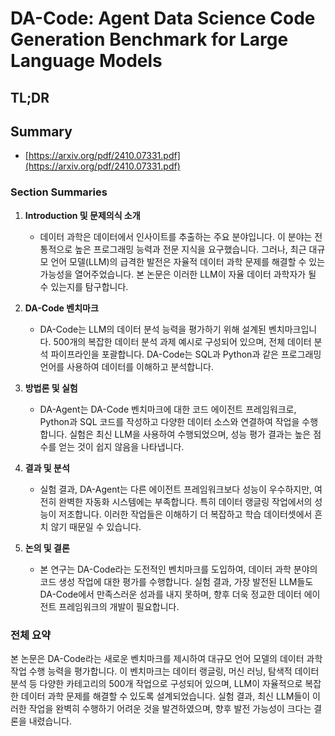 # DA-Code: Agent Data Science Code Generation Benchmark for Large Language Models
## TL;DR
## Summary
- [https://arxiv.org/pdf/2410.07331.pdf](https://arxiv.org/pdf/2410.07331.pdf)

### Section Summaries

1. **Introduction 및 문제의식 소개**
   - 데이터 과학은 데이터에서 인사이트를 추출하는 주요 분야입니다. 이 분야는 전통적으로 높은 프로그래밍 능력과 전문 지식을 요구했습니다. 그러나, 최근 대규모 언어 모델(LLM)의 급격한 발전은 자율적 데이터 과학 문제를 해결할 수 있는 가능성을 열어주었습니다. 본 논문은 이러한 LLM이 자율 데이터 과학자가 될 수 있는지를 탐구합니다.

2. **DA-Code 벤치마크**
   - DA-Code는 LLM의 데이터 분석 능력을 평가하기 위해 설계된 벤치마크입니다. 500개의 복잡한 데이터 분석 과제 예시로 구성되어 있으며, 전체 데이터 분석 파이프라인을 포괄합니다. DA-Code는 SQL과 Python과 같은 프로그래밍 언어를 사용하여 데이터를 이해하고 분석합니다.

3. **방법론 및 실험**
   - DA-Agent는 DA-Code 벤치마크에 대한 코드 에이전트 프레임워크로, Python과 SQL 코드를 작성하고 다양한 데이터 소스와 연결하여 작업을 수행합니다. 실험은 최신 LLM을 사용하여 수행되었으며, 성능 평가 결과는 높은 점수를 얻는 것이 쉽지 않음을 나타냅니다.

4. **결과 및 분석**
   - 실험 결과, DA-Agent는 다른 에이전트 프레임워크보다 성능이 우수하지만, 여전히 완벽한 자동화 시스템에는 부족합니다. 특히 데이터 랭글링 작업에서의 성능이 저조합니다. 이러한 작업들은 이해하기 더 복잡하고 학습 데이터셋에서 흔치 않기 때문일 수 있습니다.

5. **논의 및 결론**
   - 본 연구는 DA-Code라는 도전적인 벤치마크를 도입하여, 데이터 과학 분야의 코드 생성 작업에 대한 평가를 수행합니다. 실험 결과, 가장 발전된 LLM들도 DA-Code에서 만족스러운 성과를 내지 못하며, 향후 더욱 정교한 데이터 에이전트 프레임워크의 개발이 필요합니다.

### 전체 요약

본 논문은 DA-Code라는 새로운 벤치마크를 제시하여 대규모 언어 모델의 데이터 과학 작업 수행 능력을 평가합니다. 이 벤치마크는 데이터 랭글링, 머신 러닝, 탐색적 데이터 분석 등 다양한 카테고리의 500개 작업으로 구성되어 있으며, LLM이 자율적으로 복잡한 데이터 과학 문제를 해결할 수 있도록 설계되었습니다. 실험 결과, 최신 LLM들이 이러한 작업을 완벽히 수행하기 어려운 것을 발견하였으며, 향후 발전 가능성이 크다는 결론을 내렸습니다.